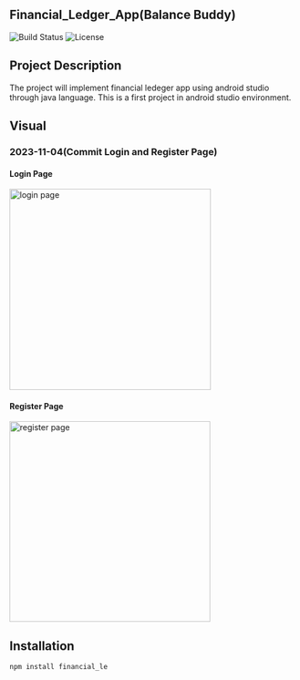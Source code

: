 ## Financial_Ledger_App(Balance Buddy)
![Build Status](https://img.shields.io/badge/build-passing-brightgreen)
![License](https://img.shields.io/badge/license-MIT-blue)

## Project Description

The project will implement financial ledeger app using android studio through java language.
This is a first project in android studio environment.

## Visual
### 2023-11-04(Commit Login and Register Page)
#### Login Page
<img width="353" alt="login page" src="https://github.com/qkrwoghd04/financial_ledger_App/assets/122519801/3693339f-4e4c-416c-b7ed-7c5f6572447f">

#### Register Page
<img width="352" alt="register page" src="https://github.com/qkrwoghd04/financial_ledger_App/assets/122519801/b12f024f-1cf5-412e-a209-1e2613708822">

## Installation

```bash
npm install financial_le
